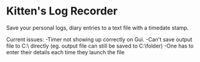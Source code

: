 # Kitten's Log Recorder
Save your personal logs, diary entries to a text file with a timedate stamp.

Current issues:
  -Timer not showing up correctly on Gui.
  -Can't save output file to C:\ directly (eg. output file can still be saved to C:\folder)
  -One has to enter their details each time they launch the file
